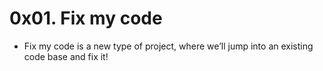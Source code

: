 # 0x01. Fix my code
* Fix my code is a new type of project, where we’ll jump into an existing code base and fix it!
